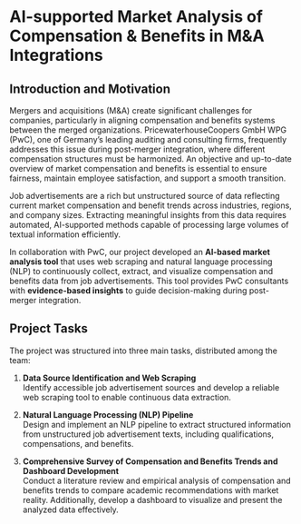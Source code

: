 # AI-supported Market Analysis of Compensation & Benefits in M&A Integrations

## Introduction and Motivation

Mergers and acquisitions (M&A) create significant challenges for companies, particularly in aligning compensation and benefits systems between the merged organizations. PricewaterhouseCoopers GmbH WPG (PwC), one of Germany’s leading auditing and consulting firms, frequently addresses this issue during post-merger integration, where different compensation structures must be harmonized. An objective and up-to-date overview of market compensation and benefits is essential to ensure fairness, maintain employee satisfaction, and support a smooth transition.

Job advertisements are a rich but unstructured source of data reflecting current market compensation and benefit trends across industries, regions, and company sizes. Extracting meaningful insights from this data requires automated, AI-supported methods capable of processing large volumes of textual information efficiently.

In collaboration with PwC, our project developed an **AI-based market analysis tool** that uses web scraping and natural language processing (NLP) to continuously collect, extract, and visualize compensation and benefits data from job advertisements. This tool provides PwC consultants with **evidence-based insights** to guide decision-making during post-merger integration.

## Project Tasks

The project was structured into three main tasks, distributed among the team:

1. **Data Source Identification and Web Scraping**  
   Identify accessible job advertisement sources and develop a reliable web scraping tool to enable continuous data extraction.

2. **Natural Language Processing (NLP) Pipeline**  
   Design and implement an NLP pipeline to extract structured information from unstructured job advertisement texts, including qualifications, compensations, and benefits.

3. **Comprehensive Survey of Compensation and Benefits Trends and Dashboard Development**  
   Conduct a literature review and empirical analysis of compensation and benefits trends to compare academic recommendations with market reality. Additionally, develop a dashboard to visualize and present the analyzed data effectively.
